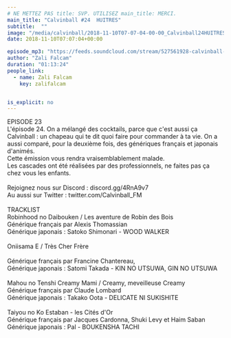 ```yaml
---
# NE METTEZ PAS title: SVP. UTILISEZ main_title: MERCI.
main_title: "Calvinball #24  HUITRES"
subtitle:  ""
image: "/media/calvinball/2018-11-10T07-07-04-00-00_Calvinball24HUITRES.jpg"
date: 2018-11-10T07:07:04+00:00

episode_mp3: "https://feeds.soundcloud.com/stream/527561928-calvinball-radio-calvinball-24-huitres.mp3"
author: "Zali Falcam"
duration: "01:13:24"
people_link: 
  - name: Zali Falcam
    key: zalifalcam


is_explicit: no
---
```


<PodcastHeader/>

<!-- ECRIRE LA DESCRIPTION DE L'EPISODE SOUS CETTE LIGNE -->
EPISODE 23<br>L'épisode 24. On a mélangé des cocktails, parce que c'est aussi ça Calvinball : un chapeau qui te dit quoi faire pour commander à ta vie. On a aussi comparé, pour la deuxième fois, des génériques français et japonais d'animés.<br>Cette émission vous rendra vraisemblablement malade.<br>Les cascades ont été réalisées par des professionnels, ne faites pas ça chez vous les enfants.<br><br>Rejoignez nous sur Discord : discord.gg/4RnA9v7<br>Au aussi sur Twitter : twitter.com/Calvinball_FM<br><br>TRACKLIST<br>Robinhood no Daibouken / Les aventure de Robin des Bois<br>Générique français par Alexis Thomassian<br>Générique japonais :  Satoko Shimonari - WOOD WALKER<br><br>Oniisama E / Très Cher Frère<br><br>Générique français par Francine Chantereau, <br>Générique japonais : Satomi Takada - KIN NO UTSUWA, GIN NO UTSUWA<br><br>Mahou no Tenshi Creamy Mami / Creamy, meveilleuse Creamy<br>Générique français par Claude Lombard<br>Générique japonais : Takako Oota - DELICATE NI SUKISHITE<br><br>Taiyou no Ko Estaban - les Cités d'Or<br>Générique français par Jacques Cardonna,  Shuki Levy et Haim Saban<br>Générique japonais : Pal - BOUKENSHA TACHI


